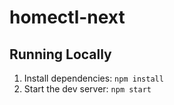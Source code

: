 # homectl-next

## Running Locally

1. Install dependencies: `npm install`
1. Start the dev server: `npm start`
